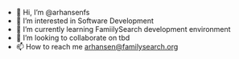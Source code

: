 - 👋 Hi, I’m @arhansenfs
- 👀 I’m interested in Software Development
- 🌱 I’m currently learning FamiilySearch development environment
- 💞️ I’m looking to collaborate on tbd
- 📫 How to reach me arhansen@familysearch.org

<!---
arhansenfs/arhansenfs is a ✨ special ✨ repository because its `README.md` (this file) appears on your GitHub profile.
You can click the Preview link to take a look at your changes.
--->
